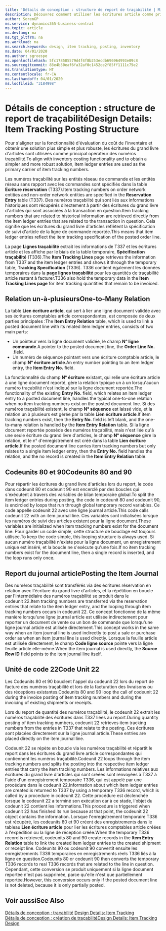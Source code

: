 ```yaml
---
title: 'Détails de conception : structure de report de traçabilité | Microsoft Docs'
description: Découvrez comment utiliser les écritures article comme principal opérateur des numéros traçabilité article.
author: SorenGP
ms.service: dynamics365-business-central
ms.topic: article
ms.devlang: na
ms.tgt_pltfrm: na
ms.workload: na
ms.search.keywords: design, item tracking, posting, inventory
ms.date: 04/01/2020
ms.author: sgroespe
ms.openlocfilehash: 5fc178585579d4f4f8b253ecdb696964993e09c8
ms.sourcegitcommit: 88e4b30eaf6fa32af0c1452ce2f85ff1111c75e2
ms.translationtype: HT
ms.contentlocale: fr-CA
ms.lasthandoff: 04/01/2020
ms.locfileid: "3184998"
---
```

# <a name="design-details-item-tracking-posting-structure"></a><span data-ttu-id="57dd9-103">Détails de conception : structure de report de traçabilité</span><span class="sxs-lookup"><span data-stu-id="57dd9-103">Design Details: Item Tracking Posting Structure</span></span>
<span data-ttu-id="57dd9-104">Pour s'aligner sur la fonctionnalité d'évaluation du coût de l'inventaire et obtenir une solution plus simple et plus robuste, les écritures du grand livre d'articles sont utilisées comme principal opérateur des numéros traçabilité.</span><span class="sxs-lookup"><span data-stu-id="57dd9-104">To align with inventory costing functionality and to obtain a simpler and more robust solution, item ledger entries are used as the primary carrier of item tracking numbers.</span></span>  
  
<span data-ttu-id="57dd9-105">Les numéros traçabilité sur les entités réseau de commande et les entités réseau sans rapport avec les commandes sont spécifiés dans la table **Ecriture réservation** (T337).</span><span class="sxs-lookup"><span data-stu-id="57dd9-105">Item tracking numbers on order network entities and non-order network entities are specified in the **Reservation Entry** table (T337).</span></span> <span data-ttu-id="57dd9-106">Des numéros traçabilité qui sont liés aux informations historiques sont récupérés directement à partir des écritures du grand livre d'articles qui sont associées à la transaction en question.</span><span class="sxs-lookup"><span data-stu-id="57dd9-106">Item tracking numbers that are related to historical information are retrieved directly from the item ledger entries that are related to the transaction in question.</span></span> <span data-ttu-id="57dd9-107">Cela signifie que les écritures du grand livre d'articles reflètent la spécification de suivi d'article de la ligne de commande reportée.</span><span class="sxs-lookup"><span data-stu-id="57dd9-107">This means that item ledger entries reflect the item tracking specification of the posted order line.</span></span>  
  
<span data-ttu-id="57dd9-108">La page **Lignes traçabilité** extrait les informations de T337 et les écritures article et les affiche par le biais de la table temporaire, **Spécification traçabilité** (T336).</span><span class="sxs-lookup"><span data-stu-id="57dd9-108">The **Item Tracking Lines** page retrieves the information from T337 and the item ledger entries and shows it through the temporary table, **Tracking Specification** (T336).</span></span> <span data-ttu-id="57dd9-109">T336 contient également les données temporaires dans la **page lignes traçabilité** pour les quantités de traçabilité article restant à facturer.</span><span class="sxs-lookup"><span data-stu-id="57dd9-109">T336 also hold the temporary data in the **Item Tracking Lines page** for item tracking quantities that remain to be invoiced.</span></span>  
  
## <a name="one-to-many-relation"></a><span data-ttu-id="57dd9-110">Relation un-à-plusieurs</span><span class="sxs-lookup"><span data-stu-id="57dd9-110">One-to-Many Relation</span></span>  
<span data-ttu-id="57dd9-111">La table **Lien écriture article**, qui sert à lier une ligne document validée avec ses écritures comptables article correspondantes, est composée de deux parties principales :</span><span class="sxs-lookup"><span data-stu-id="57dd9-111">The **Item Entry Relation** table, which is used to link a posted document line with its related item ledger entries, consists of two main parts:</span></span>  
  
* <span data-ttu-id="57dd9-112">Un pointeur vers la ligne document validée, le champ **N° ligne commande**.</span><span class="sxs-lookup"><span data-stu-id="57dd9-112">A pointer to the posted document line, the **Order Line No.**</span></span> <span data-ttu-id="57dd9-113">.</span><span class="sxs-lookup"><span data-stu-id="57dd9-113">field.</span></span>  
* <span data-ttu-id="57dd9-114">Un numéro de séquence pointant vers une écriture comptable article, le champ **N° écriture article**.</span><span class="sxs-lookup"><span data-stu-id="57dd9-114">An entry number pointing to an item ledger entry, the **Item Entry No.** field.</span></span>  
  
<span data-ttu-id="57dd9-115">La fonctionnalité du champ **N° écriture** existant, qui relie une écriture article à une ligne document reporté, gère la relation typique un à un lorsqu'aucun numéro traçabilité n'est indiqué sur la ligne document reportée.</span><span class="sxs-lookup"><span data-stu-id="57dd9-115">The functionality of the existing **Entry No.** field, which relates an item ledger entry to a posted document line, handles the typical one-to-one relation when no item tracking numbers exist on the posted document line.</span></span> <span data-ttu-id="57dd9-116">Si des numéros traçabilité existent, le champ **N° séquence** est laissé vide, et la relation un à plusieurs est gérée par la table **Lien écriture article**.</span><span class="sxs-lookup"><span data-stu-id="57dd9-116">If item tracking numbers exist, then the **Entry No.** field is left blank, and the one-to-many relation is handled by the **Item Entry Relation** table.</span></span> <span data-ttu-id="57dd9-117">Si la ligne document reportée possède des numéros traçabilité, mais n'est liée qu'à une seule écriture du grand livre d'articles, le champ **N° séquence** gère la relation, et le n° d'enregistrement est créé dans la table **Lien écriture article**.</span><span class="sxs-lookup"><span data-stu-id="57dd9-117">If the posted document line carries item tracking numbers but only relates to a single item ledger entry, then the **Entry No.** field handles the relation, and the no record is created in the **Item Entry Relation** table.</span></span>  
  
## <a name="codeunits-80-and-90"></a><span data-ttu-id="57dd9-118">Codeunits 80 et 90</span><span class="sxs-lookup"><span data-stu-id="57dd9-118">Codeunits 80 and 90</span></span>  
<span data-ttu-id="57dd9-119">Pour répartir les écritures du grand livre d'articles lors du report, le code dans codeunit 80 et codeunit 90 est encerclé par des boucles qui s'exécutent à travers des variables de bilan temporaire global.</span><span class="sxs-lookup"><span data-stu-id="57dd9-119">To split the item ledger entries during posting, the code in codeunit 80 and codeunit 90, is encircled by loops that run through global temporary record variables.</span></span> <span data-ttu-id="57dd9-120">Ce code appelle codeunit 22 avec une ligne journal article.</span><span class="sxs-lookup"><span data-stu-id="57dd9-120">This code calls codeunit 22 with an item journal line.</span></span> <span data-ttu-id="57dd9-121">Ces variables sont initialisées lorsque les numéros de suivi des articles existent pour la ligne document.</span><span class="sxs-lookup"><span data-stu-id="57dd9-121">These variables are initialized when item tracking numbers exist for the document line.</span></span> <span data-ttu-id="57dd9-122">Pour garder un code simple, cette structure de bouclage est toujours utilisée.</span><span class="sxs-lookup"><span data-stu-id="57dd9-122">To keep the code simple, this looping structure is always used.</span></span> <span data-ttu-id="57dd9-123">Si aucun numéro traçabilité n'existe pour la ligne document, un enregistrement unique est inséré, et la boucle ne s'exécute qu'une fois.</span><span class="sxs-lookup"><span data-stu-id="57dd9-123">If no item tracking numbers exist for the document line, then a single record is inserted, and the loop runs only once.</span></span>  
  
## <a name="posting-the-item-journal"></a><span data-ttu-id="57dd9-124">Report du journal article</span><span class="sxs-lookup"><span data-stu-id="57dd9-124">Posting the Item Journal</span></span>  
<span data-ttu-id="57dd9-125">Des numéros traçabilité sont transférés via des écritures réservation en relation avec l'écriture du grand livre d'articles, et la répétition en boucle par l'intermédiaire des numéros traçabilité se produit dans le codeunit 22.</span><span class="sxs-lookup"><span data-stu-id="57dd9-125">Item tracking numbers are transferred via the reservation entries that relate to the item ledger entry, and the looping through item tracking numbers occurs in codeunit 22.</span></span> <span data-ttu-id="57dd9-126">Ce concept fonctionne de la même manière lorsqu'une ligne journal article est utilisée indirectement pour reporter un document de vente ou un bon de commande que lorsqu'une ligne journal article est utilisée directement.</span><span class="sxs-lookup"><span data-stu-id="57dd9-126">This concept works in the same way when an item journal line is used indirectly to post a sale or purchase order as when an item journal line is used directly.</span></span> <span data-ttu-id="57dd9-127">Lorsque la feuille article est utilisée directement, le champ **Code ligne source** pointe vers la ligne feuille article elle-même.</span><span class="sxs-lookup"><span data-stu-id="57dd9-127">When the item journal is used directly, the **Source Row ID** field points to the item journal line itself.</span></span>  
  
## <a name="code-unit-22"></a><span data-ttu-id="57dd9-128">Unité de code 22</span><span class="sxs-lookup"><span data-stu-id="57dd9-128">Code Unit 22</span></span>  
<span data-ttu-id="57dd9-129">Les Codeunits 80 et 90 bouclent l'appel du codeunit 22 lors du report de facture des numéros traçabilité et lors de la facturation des livraisons ou des réceptions existantes.</span><span class="sxs-lookup"><span data-stu-id="57dd9-129">Codeunits 80 and 90 loop the call of codeunit 22 during the invoice posting of item tracking numbers and during the invoicing of existing shipments or receipts.</span></span>  
  
<span data-ttu-id="57dd9-130">Lors du report de quantité des numéros traçabilité, le codeunit 22 extrait les numéros traçabilité des écritures dans T337 liées au report.</span><span class="sxs-lookup"><span data-stu-id="57dd9-130">During quantity posting of item tracking numbers, codeunit 22 retrieves item tracking numbers from the entries in T337 that relate to the posting.</span></span> <span data-ttu-id="57dd9-131">Ces écritures sont placées directement sur la ligne journal article.</span><span class="sxs-lookup"><span data-stu-id="57dd9-131">These entries are placed directly on the item journal line.</span></span>  
  
<span data-ttu-id="57dd9-132">Codeunit 22 se répète en boucle via les numéros traçabilité et répartit le report dans les écritures du grand livre article correspondantes qui contiennent les numéros traçabilité.</span><span class="sxs-lookup"><span data-stu-id="57dd9-132">Codeunit 22 loops through the item tracking numbers and splits the posting into the respective item ledger entries that carry the item tracking numbers.</span></span> <span data-ttu-id="57dd9-133">Les informations relatives aux écritures du grand livre d'articles qui sont créées sont renvoyées à T337 à l'aide d'un enregistrement temporaire T336, qui est appelé par une procédure dans le codeunit 22.</span><span class="sxs-lookup"><span data-stu-id="57dd9-133">Information about which item ledger entries are created is returned to T337 by using a temporary T336 record, which is called by a procedure in codeunit 22.</span></span> <span data-ttu-id="57dd9-134">Cette procédure est déclenchée lorsque le codeunit 22 a terminé son exécution car à ce stade, l'objet du codeunit 22 contient les informations.</span><span class="sxs-lookup"><span data-stu-id="57dd9-134">This procedure is triggered when codeunit 22 has finished its run because at that point, the codeunit 22 object contains the information.</span></span> <span data-ttu-id="57dd9-135">Lorsque l'enregistrement temporaire T336 est récupéré, les codeunits 80 et 90 créent des enregistrements dans le tableau **Lien écriture article** pour lier les écritures comptables article créées à l'expédition ou la ligne de réception créée.</span><span class="sxs-lookup"><span data-stu-id="57dd9-135">When the temporary T336 record is retrieved, codeunits 80 and 90 create records in the **Item Entry Relation** table to link the created item ledger entries to the created shipment or receipt line.</span></span> <span data-ttu-id="57dd9-136">Codeunits 80 ou codeunit 90 convertit ensuite les enregistrements T336 temporaires en enregistrements réels T336 liés à la ligne en question.</span><span class="sxs-lookup"><span data-stu-id="57dd9-136">Codeunits 80 or codeunit 90 then converts the temporary T336 records to real T336 records that are related to the line in question.</span></span> <span data-ttu-id="57dd9-137">Cependant, cette conversion se produit uniquement si la ligne document reportée n'est pas supprimée, parce qu'elle n'est que partiellement reportée.</span><span class="sxs-lookup"><span data-stu-id="57dd9-137">However, this conversion occurs only if the posted document line is not deleted, because it is only partially posted.</span></span>  
  
## <a name="see-also"></a><span data-ttu-id="57dd9-138">Voir aussi</span><span class="sxs-lookup"><span data-stu-id="57dd9-138">See Also</span></span>  
<span data-ttu-id="57dd9-139">[Détails de conception : traçabilité](design-details-item-tracking.md) </span><span class="sxs-lookup"><span data-stu-id="57dd9-139">[Design Details: Item Tracking](design-details-item-tracking.md) </span></span>  
[<span data-ttu-id="57dd9-140">Détails de conception : création de traçabilité</span><span class="sxs-lookup"><span data-stu-id="57dd9-140">Design Details: Item Tracking Design</span></span>](design-details-item-tracking-design.md)